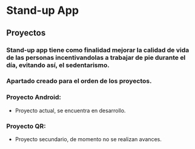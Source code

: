 # Stand-up App

## Proyectos

### Stand-up app tiene como finalidad mejorar la calidad de vida de las personas incentivandolas a trabajar de pie durante el día, evitando así, el sedentarismo. 
### Apartado creado para el orden de los proyectos.
### Proyecto Android:
-  Proyecto actual, se encuentra en desarrollo.
### Proyecto QR:
-  Proyecto secundario, de momento no se realizan avances.
